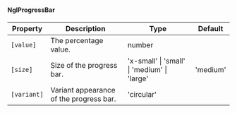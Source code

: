 ### <ngl-progress-bar>
#### NglProgressBar

| Property | Description | Type | Default |
| -------- | ----------- | ---- | ------- |
| `[value]` | The percentage value. | number | |
| `[size]` | Size of the progress bar. | 'x-small' \| 'small' \| 'medium' \| 'large' | 'medium' |
| `[variant]` | Variant appearance of the progress bar. | 'circular' | |
